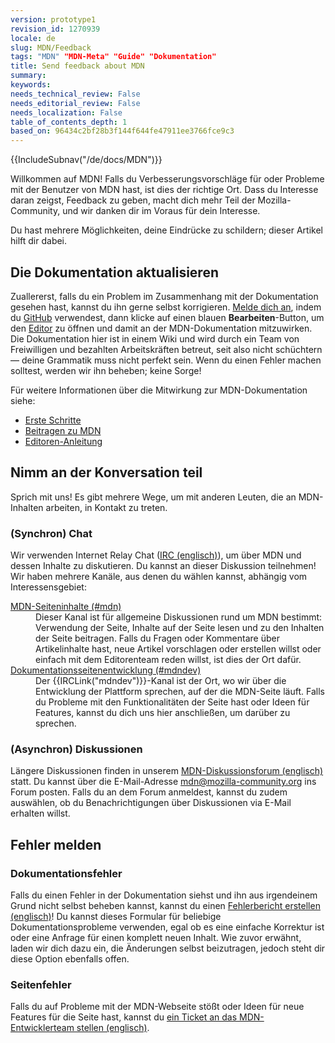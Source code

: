 ```yaml
---
version: prototype1
revision_id: 1270939
locale: de
slug: MDN/Feedback
tags: "MDN" "MDN-Meta" "Guide" "Dokumentation"
title: Send feedback about MDN
summary: 
keywords: 
needs_technical_review: False
needs_editorial_review: False
needs_localization: False
table_of_contents_depth: 1
based_on: 96434c2bf28b3f144f644fe47911ee3766fce9c3
---
```

<div>{{IncludeSubnav("/de/docs/MDN")}}</div>

<p>Willkommen auf MDN! <span class="seoSummary">Falls du Verbesserungsvorschläge für oder Probleme mit der Benutzer von MDN hast, ist dies der richtige Ort. Dass du Interesse daran zeigst, Feedback zu geben, macht dich mehr Teil der Mozilla-Community, und wir danken dir im Voraus für dein Interesse.</span></p>

<p><span class="seoSummary">Du hast mehrere Möglichkeiten, deine Eindrücke zu schildern; dieser Artikel hilft dir dabei.</span></p>

<h2 id="Update_the_documentation">Die Dokumentation aktualisieren</h2>

<p>Zuallererst, falls du ein Problem im Zusammenhang mit der Dokumentation gesehen hast, kannst du ihn gerne selbst korrigieren. <a href="/de/docs/MDN/Contribute/Howto/ERstellung_eines_MDN_Profils">Melde dich an</a>, indem du <a href="https://github.com/">GitHub</a> verwendest, dann klicke auf einen blauen <strong>Bearbeiten</strong>-Button, um den <a href="/de/docs/MDN/Contribute/Editoren_Anleitung">Editor</a> zu öffnen und damit an der MDN-Dokumentation mitzuwirken. Die Dokumentation hier ist in einem Wiki und wird durch ein Team von Freiwilligen und bezahlten Arbeitskräften betreut, seit also nicht schüchtern — deine Grammatik muss nicht perfekt sein. Wenn du einen Fehler machen solltest, werden wir ihn beheben; keine Sorge!</p>

<p>Für weitere Informationen über die Mitwirkung zur MDN-Dokumentation siehe:</p>

<ul>
 <li><a href="/de/docs/MDN/Erste_Schritte">Erste Schritte</a></li>
 <li><a href="/de/docs/MDN/Contribute">Beitragen zu MDN</a></li>
 <li><a href="/de/docs/MDN/Contribute/Editoren_Anleitung" title="/en-US/docs/Project:MDN_editing_interface">Editoren-Anleitung</a></li>
</ul>

<h2 id="Join_the_conversation">Nimm an der Konversation teil</h2>

<p>Sprich mit uns! Es gibt mehrere Wege, um mit anderen Leuten, die an MDN-Inhalten arbeiten, in Kontakt zu treten.</p>

<h3 id="(Synchronous)_Chat">(Synchron) Chat</h3>

<p>Wir verwenden Internet Relay Chat (<a href="https://wiki.mozilla.org/IRC">IRC (englisch)</a>), um über MDN und dessen Inhalte zu diskutieren. Du kannst an dieser Diskussion teilnehmen! Wir haben mehrere Kanäle, aus denen du wählen kannst, abhängig vom Interessensgebiet:</p>

<dl>
 <dt><a href="irc://irc.mozilla.org/mdn">MDN-Seiteninhalte (#mdn)</a></dt>
 <dd>Dieser Kanal ist für allgemeine Diskussionen rund um MDN bestimmt: Verwendung der Seite, Inhalte auf der Seite lesen und zu den Inhalten der Seite beitragen. Falls du Fragen oder Kommentare über Artikelinhalte hast, neue Artikel vorschlagen oder erstellen willst oder einfach mit dem Editorenteam reden willst, ist dies der Ort dafür.</dd>
 <dt><a href="irc://irc.mozilla.org/mdndev">Dokumentationsseitenentwicklung (#mdndev)</a></dt>
 <dd>Der {{IRCLink("mdndev")}}-Kanal ist der Ort, wo wir über die Entwicklung der Plattform sprechen, auf der die MDN-Seite läuft. Falls du Probleme mit den Funktionalitäten der Seite hast oder Ideen für Features, kannst du dich uns hier anschließen, um darüber zu sprechen.</dd>
</dl>

<h3 id="(Asynchronous)_Discussions">(Asynchron) Diskussionen</h3>

<p>Längere Diskussionen finden in unserem <a href="https://discourse.mozilla-community.org/c/mdn">MDN-Diskussionsforum (englisch)</a> statt. Du kannst über die E-Mail-Adresse <a href="mailto://mdn@mozilla-community.org">mdn@mozilla-community.org</a> ins Forum posten. Falls du an dem Forum anmeldest, kannst du zudem auswählen, ob du Benachrichtigungen über Diskussionen via E-Mail erhalten willst.</p>

<h2 id="Report_an_issue">Fehler melden</h2>

<h3 id="Documentation_issues">Dokumentationsfehler</h3>

<p>Falls du einen Fehler in der Dokumentation siehst und ihn aus irgendeinem Grund nicht selbst beheben kannst, kannst du einen <a href="https://bugzilla.mozilla.org/form.doc">Fehlerbericht erstellen (englisch)</a>! Du kannst dieses Formular für beliebige Dokumentationsprobleme verwenden, egal ob es eine einfache Korrektur ist oder eine Anfrage für einen komplett neuen Inhalt. Wie zuvor erwähnt, laden wir dich dazu ein, die Änderungen selbst beizutragen, jedoch steht dir diese Option ebenfalls offen.</p>

<h3 id="Site_issues">Seitenfehler</h3>

<p>Falls du auf Probleme mit der MDN-Webseite stößt oder Ideen für neue Features für die Seite hast, kannst du <a href="https://bugzilla.mozilla.org/form.mdn">ein Ticket an das MDN-Entwicklerteam stellen (englisch)</a>.</p>

